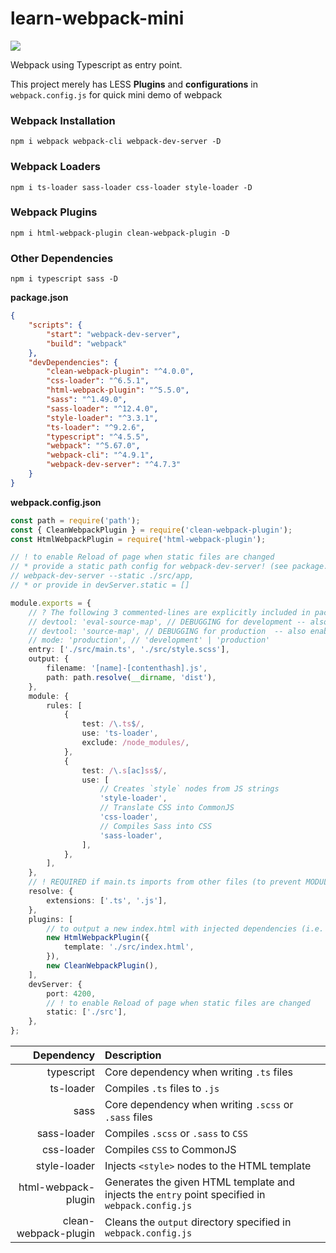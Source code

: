 # learn-webpack-mini

![](https://img.shields.io/badge/webpack-5.67.0-lightblue)

Webpack using Typescript as entry point.

This project merely has LESS **Plugins** and **configurations** in `webpack.config.js` for quick mini demo of webpack

### Webpack Installation

```
npm i webpack webpack-cli webpack-dev-server -D
```

### Webpack Loaders

```
npm i ts-loader sass-loader css-loader style-loader -D
```

### Webpack Plugins

```
npm i html-webpack-plugin clean-webpack-plugin -D
```

### Other Dependencies

```
npm i typescript sass -D
```

**package.json**

```json
{
    "scripts": {
        "start": "webpack-dev-server",
        "build": "webpack"
    },
    "devDependencies": {
        "clean-webpack-plugin": "^4.0.0",
        "css-loader": "^6.5.1",
        "html-webpack-plugin": "^5.5.0",
        "sass": "^1.49.0",
        "sass-loader": "^12.4.0",
        "style-loader": "^3.3.1",
        "ts-loader": "^9.2.6",
        "typescript": "^4.5.5",
        "webpack": "^5.67.0",
        "webpack-cli": "^4.9.1",
        "webpack-dev-server": "^4.7.3"
    }
}
```

**webpack.config.json**

```typescript
const path = require('path');
const { CleanWebpackPlugin } = require('clean-webpack-plugin');
const HtmlWebpackPlugin = require('html-webpack-plugin');

// ! to enable Reload of page when static files are changed
// * provide a static path config for webpack-dev-server! (see package.json)
// webpack-dev-server --static ./src/app,
// * or provide in devServer.static = []

module.exports = {
    // ? The following 3 commented-lines are explicitly included in package.json scripts
    // devtool: 'eval-source-map', // DEBUGGING for development -- also enable sourceMap: true in tsconfig.json
    // devtool: 'source-map', // DEBUGGING for production  -- also enable sourceMap: true in tsconfig.json
    // mode: 'production', // 'development' | 'production'
    entry: ['./src/main.ts', './src/style.scss'],
    output: {
        filename: '[name]-[contenthash].js',
        path: path.resolve(__dirname, 'dist'),
    },
    module: {
        rules: [
            {
                test: /\.ts$/,
                use: 'ts-loader',
                exclude: /node_modules/,
            },
            {
                test: /\.s[ac]ss$/,
                use: [
                    // Creates `style` nodes from JS strings
                    'style-loader',
                    // Translate CSS into CommonJS
                    'css-loader',
                    // Compiles Sass into CSS
                    'sass-loader',
                ],
            },
        ],
    },
    // ! REQUIRED if main.ts imports from other files (to prevent MODULE_NOT_FOUND error)
    resolve: {
        extensions: ['.ts', '.js'],
    },
    plugins: [
        // to output a new index.html with injected dependencies (i.e. <scripts>)
        new HtmlWebpackPlugin({
            template: './src/index.html',
        }),
        new CleanWebpackPlugin(),
    ],
    devServer: {
        port: 4200,
        // ! to enable Reload of page when static files are changed
        static: ['./src'],
    },
};
```

|           Dependency | Description                                                                                      |
| -------------------: | :----------------------------------------------------------------------------------------------- |
|           typescript | Core dependency when writing `.ts` files                                                         |
|            ts-loader | Compiles `.ts` files to `.js`                                                                    |
|                 sass | Core dependency when writing `.scss` or `.sass` files                                            |
|          sass-loader | Compiles `.scss` or `.sass` to `CSS`                                                             |
|           css-loader | Compiles `CSS` to CommonJS                                                                       |
|         style-loader | Injects `<style>` nodes to the HTML template                                                     |
|  html-webpack-plugin | Generates the given HTML template and injects the `entry` point specified in `webpack.config.js` |
| clean-webpack-plugin | Cleans the `output` directory specified in `webpack.config.js`                                   |
